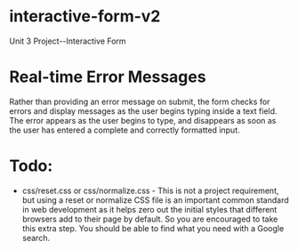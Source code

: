 # interactive-form-v2
 Unit 3 Project--Interactive Form

# Real-time Error Messages
Rather than providing an error message on submit, the form checks for errors and display messages as the user begins typing inside a text field. The error appears as the user begins to type, and disappears as soon as the user has entered a complete and correctly formatted input.


# Todo:
- css/reset.css or css/normalize.css - This is not a project requirement, but using a reset or normalize CSS file is an important common standard in web development as it helps zero out the initial styles that different browsers add to their page by default. So you are encouraged to take this extra step. You should be able to find what you need with a Google search.
